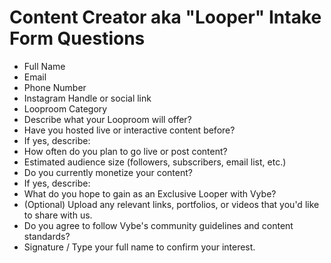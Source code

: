 # Content Creator aka "Looper" Intake Form Questions

- Full Name  
- Email  
- Phone Number  
- Instagram Handle or social link  
- Looproom Category  
- Describe what your Looproom will offer?  
- Have you hosted live or interactive content before?  
- If yes, describe:  
- How often do you plan to go live or post content?  
- Estimated audience size (followers, subscribers, email list, etc.)  
- Do you currently monetize your content?  
- If yes, describe:  
- What do you hope to gain as an Exclusive Looper with Vybe?  
- (Optional) Upload any relevant links, portfolios, or videos that you'd like to share with us.  
- Do you agree to follow Vybe's community guidelines and content standards?  
- Signature / Type your full name to confirm your interest.  
